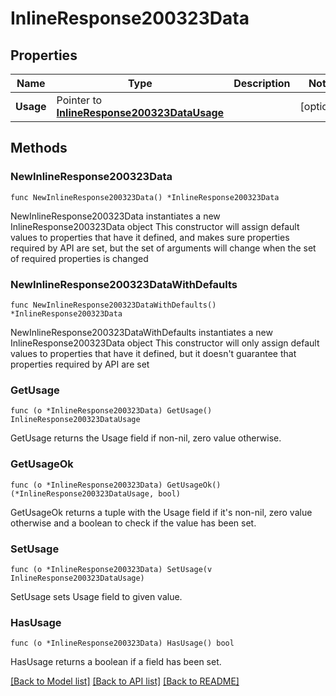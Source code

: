 # InlineResponse200323Data

## Properties

Name | Type | Description | Notes
------------ | ------------- | ------------- | -------------
**Usage** | Pointer to [**InlineResponse200323DataUsage**](InlineResponse200323DataUsage.md) |  | [optional] 

## Methods

### NewInlineResponse200323Data

`func NewInlineResponse200323Data() *InlineResponse200323Data`

NewInlineResponse200323Data instantiates a new InlineResponse200323Data object
This constructor will assign default values to properties that have it defined,
and makes sure properties required by API are set, but the set of arguments
will change when the set of required properties is changed

### NewInlineResponse200323DataWithDefaults

`func NewInlineResponse200323DataWithDefaults() *InlineResponse200323Data`

NewInlineResponse200323DataWithDefaults instantiates a new InlineResponse200323Data object
This constructor will only assign default values to properties that have it defined,
but it doesn't guarantee that properties required by API are set

### GetUsage

`func (o *InlineResponse200323Data) GetUsage() InlineResponse200323DataUsage`

GetUsage returns the Usage field if non-nil, zero value otherwise.

### GetUsageOk

`func (o *InlineResponse200323Data) GetUsageOk() (*InlineResponse200323DataUsage, bool)`

GetUsageOk returns a tuple with the Usage field if it's non-nil, zero value otherwise
and a boolean to check if the value has been set.

### SetUsage

`func (o *InlineResponse200323Data) SetUsage(v InlineResponse200323DataUsage)`

SetUsage sets Usage field to given value.

### HasUsage

`func (o *InlineResponse200323Data) HasUsage() bool`

HasUsage returns a boolean if a field has been set.


[[Back to Model list]](../README.md#documentation-for-models) [[Back to API list]](../README.md#documentation-for-api-endpoints) [[Back to README]](../README.md)


